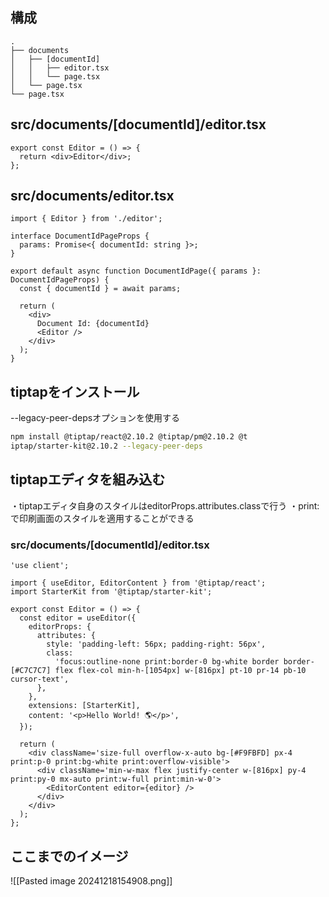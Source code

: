 ## 構成

```tsx
.
├── documents
│   ├── [documentId]
│   │   ├── editor.tsx
│   │   └── page.tsx
│   └── page.tsx
└── page.tsx
```

## src/documents/[documentId]/editor.tsx

```tsx
export const Editor = () => {
  return <div>Editor</div>;
};
```

## src/documents/editor.tsx

```tsx
import { Editor } from './editor';

interface DocumentIdPageProps {
  params: Promise<{ documentId: string }>;
}

export default async function DocumentIdPage({ params }: DocumentIdPageProps) {
  const { documentId } = await params;

  return (
    <div>
      Document Id: {documentId}
      <Editor />
    </div>
  );
}
```

## tiptapをインストール

--legacy-peer-depsオプションを使用する

```bash
npm install @tiptap/react@2.10.2 @tiptap/pm@2.10.2 @t
iptap/starter-kit@2.10.2 --legacy-peer-deps
```

## tiptapエディタを組み込む

・tiptapエディタ自身のスタイルはeditorProps.attributes.classで行う
・print: で印刷画面のスタイルを適用することができる

### src/documents/[documentId]/editor.tsx

```tsx
'use client';

import { useEditor, EditorContent } from '@tiptap/react';
import StarterKit from '@tiptap/starter-kit';

export const Editor = () => {
  const editor = useEditor({
    editorProps: {
      attributes: {
        style: 'padding-left: 56px; padding-right: 56px',
        class:
          'focus:outline-none print:border-0 bg-white border border-[#C7C7C7] flex flex-col min-h-[1054px] w-[816px] pt-10 pr-14 pb-10 cursor-text',
      },
    },
    extensions: [StarterKit],
    content: '<p>Hello World! 🌎</p>',
  });

  return (
    <div className='size-full overflow-x-auto bg-[#F9FBFD] px-4 print:p-0 print:bg-white print:overflow-visible'>
      <div className='min-w-max flex justify-center w-[816px] py-4 print:py-0 mx-auto print:w-full print:min-w-0'>
        <EditorContent editor={editor} />
      </div>
    </div>
  );
};
```

## ここまでのイメージ

![[Pasted image 20241218154908.png]]